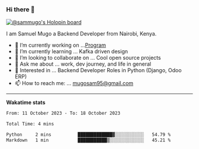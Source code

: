 ### Hi there 👋

[![@sammugo's Holopin board](https://holopin.me/sammugo)](https://holopin.io/@sammugo)

I am Samuel Mugo a Backend Developer from Nairobi, Kenya.

<!--
**sam-mugo/sam-mugo** is a ✨ _special_ ✨ repository because its `README.md` (this file) appears on your GitHub profile.
-->



- 🔭 I’m currently working on ...[Program](https://github.com/sam-mugo/program)
- 🌱 I’m currently learning ... Kafka driven design
- 👯 I’m looking to collaborate on ... Cool open source projects
- 💬 Ask me about ... work, dev journey, and life in general
- 💼 Interested in ... Backend Developer Roles in Python (Django, Odoo ERP)
- 📫 How to reach me: ... [mugosam95@gmail.com](mailto:mugosam95@gmail.com)

-------
**Wakatime stats**
<!--START_SECTION:waka-->

```txt
From: 11 October 2023 - To: 18 October 2023

Total Time: 4 mins

Python     2 mins          █████████████▓░░░░░░░░░░░   54.79 %
Markdown   1 min           ███████████▒░░░░░░░░░░░░░   45.21 %
```

<!--END_SECTION:waka-->





